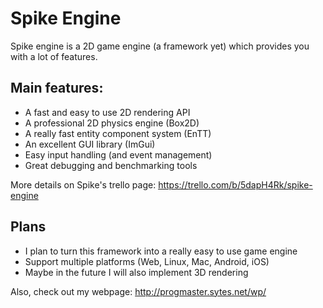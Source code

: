 # Spike Engine

Spike engine is a 2D game engine (a framework yet) which provides you with a lot of features.

## Main features:
- A fast and easy to use 2D rendering API
- A professional 2D physics engine (Box2D)
- A really fast entity component system (EnTT)
- An excellent GUI library (ImGui)
- Easy input handling (and event management)
- Great debugging and benchmarking tools

More details on Spike's trello page: https://trello.com/b/5dapH4Rk/spike-engine

## Plans
- I plan to turn this framework into a really easy to use game engine
- Support multiple platforms (Web, Linux, Mac, Android, iOS)
- Maybe in the future I will also implement 3D rendering

Also, check out my webpage: http://progmaster.sytes.net/wp/
